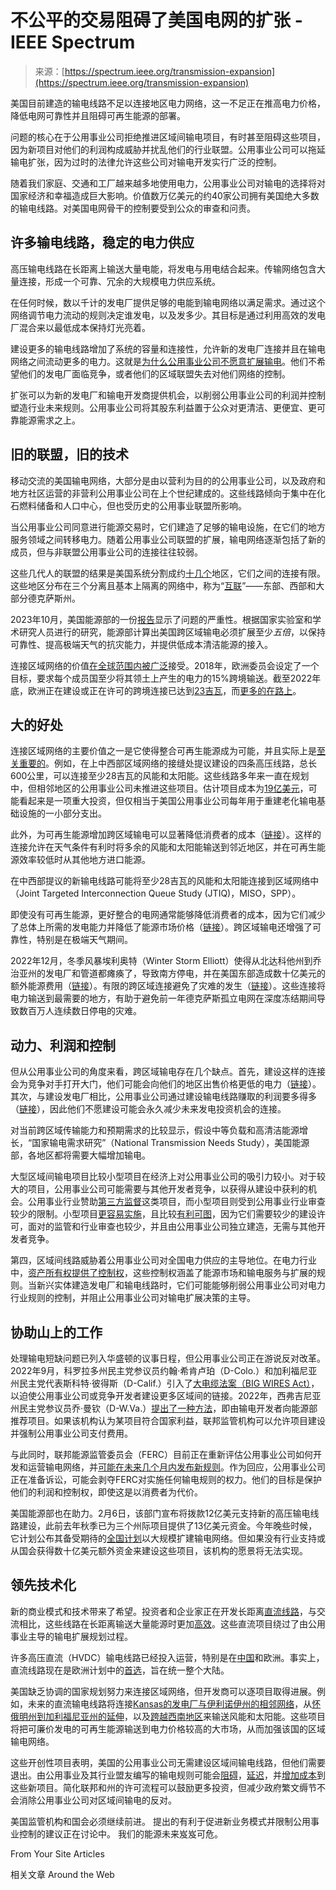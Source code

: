 <!--yml

类别: 未分类

日期：2024-05-29 13:24:32

-->

# 不公平的交易阻碍了美国电网的扩张 - IEEE Spectrum

> 来源：[https://spectrum.ieee.org/transmission-expansion](https://spectrum.ieee.org/transmission-expansion)

美国目前建造的输电线路不足以连接地区电力网络，这一不足正在推高电力价格，降低电网可靠性并且阻碍可再生能源的部署。

问题的核心在于公用事业公司拒绝推进区域间输电项目，有时甚至阻碍这些项目，因为新项目对他们的利润构成威胁并扰乱他们的行业联盟。公用事业公司可以拖延输电扩张，因为过时的法律允许这些公司对输电开发实行广泛的控制。

随着我们家庭、交通和工厂越来越多地使用电力，公用事业公司对输电的选择将对国家经济和幸福造成巨大影响。价值数万亿美元的约40家公司拥有美国绝大多数的输电线路。对美国电网骨干的控制要受到公众的审查和问责。

## 许多输电线路，稳定的电力供应

高压输电线路在长距离上输送大量电能，将发电与用电结合起来。传输网络包含大量连接，形成一个可靠、冗余的大规模电力供应系统。

在任何时候，数以千计的发电厂提供足够的电能到输电网络以满足需求。通过这个网络调节电力流动的规则决定谁发电，以及发多少。其目标是通过利用高效的发电厂混合来以最低成本保持灯光亮着。

建设更多的输电线路增加了系统的容量和连接性，允许新的发电厂连接并且在输电网络之间流动更多的电力。这就是[为什么公用事业公司不愿意扩展输电](https://www.nber.org/papers/w32091)。他们不希望他们的发电厂面临竞争，或者他们的区域联盟失去对他们网络的控制。

扩张可以为新的发电厂和输电开发商提供机会，以削弱公用事业公司的利润并控制塑造行业未来规则。公用事业公司将其股东利益置于公众对更清洁、更便宜、更可靠能源需求之上。

## 旧的联盟，旧的技术

移动交流的美国输电网络，大部分是由以营利为目的的公用事业公司，以及政府和地方社区运营的非营利公用事业公司在上个世纪建成的。这些线路倾向于集中在化石燃料储备和人口中心，但也受历史的公用事业联盟所影响。

当公用事业公司同意进行能源交易时，它们建造了足够的输电设施，在它们的地方服务领域之间转移电力。随着公用事业公司联盟的扩展，输电网络逐渐包括了新的成员，但与非联盟公用事业公司的连接往往较弱。

这些几代人的联盟的结果是美国系统分割成约[十几个](https://www.niskanencenter.org/ferc-is-coalescing-around-the-idea-of-minimum-transfer-capacity-but-needs-data-and-definitions/)地区，它们之间的连接有限。这些地区分布在三个分离且基本上隔离的网络中，称为“[互联](https://spectrum.ieee.org/why-does-the-us-have-three-electrical-grids)”——东部、西部和大部分德克萨斯州。

2023年10月，美国能源部的一份[报告](https://www.energy.gov/sites/default/files/2023-12/National%20Transmission%20Needs%20Study%20-%20Final_2023.12.1.pdf)显示了问题的严重性。根据国家实验室和学术研究人员进行的研究，能源部计算出美国跨区域输电必须扩展至少*五倍*，以保持可靠性、提高极端天气的抗灾能力，并提供低成本清洁能源的接入。

连接区域网络的价值[在全球范围内被广泛](https://cleanenergygrid.org/wp-content/uploads/2020/11/Macro-Grids-in-the-Mainstream-1.pdf)接受。2018年，欧洲委员会设定了一个目标，要求每个成员国至少将其领土上产生的电力的15%跨境输送。截至2022年底，欧洲正在建设或正在许可的跨境连接已达到[23吉瓦](https://perma.cc/DHY7-BZVK)，而[更多的在路上](https://tyndp.entsoe.eu/)。

## 大的好处

连接区域网络的主要价值之一是它使得整合可再生能源成为可能，并且实际上是[至关重要的](https://www.nrel.gov/analysis/100-percent-clean-electricity-by-2035-study.html)。例如，在上中西部区域网络的接缝处提议建设的四条高压线路，总长600公里，可以连接至少28吉瓦的风能和太阳能。这些线路多年来一直在规划中，但相邻地区的公用事业公司未推进这些项目。估计项目成本为[19亿美元](https://www.rtoinsider.com/miso-spp-jtiq-portfolio-cost-estimate-doubles/)，可能看起来是一项重大投资，但仅相当于美国公用事业公司每年用于重建老化输电基础设施的一小部分支出。

此外，为可再生能源增加跨区域输电可以显著降低消费者的成本（[链接](https://ieeexplore.ieee.org/document/9770742)）。这样的连接允许在天气条件有利时将多余的风能和太阳能输送到邻近地区，并在可再生能源效率较低时从其他地方进口能源。

在中西部提议的新输电线路可能将至少28吉瓦的风能和太阳能连接到区域网络中（Joint Targeted Interconnection Queue Study (JTIQ)，MISO，SPP）。

即使没有可再生能源，更好整合的电网通常能够降低消费者的成本，因为它们减少了总体上所需的发电能力并降低了能源市场价格（[链接](https://www.nrel.gov/docs/fy12osti/53482.pdf)）。跨区域输电还增强了可靠性，特别是在极端天气期间。

2022年12月，冬季风暴埃利奥特（Winter Storm Elliott）使得从北达科他州到乔治亚州的发电厂和管道都瘫痪了，导致南方停电，并在美国东部造成数十亿美元的额外能源费用（[链接](https://www.ferc.gov/media/winter-storm-elliott-report-inquiry-bulk-power-system-operations-during-december-2022)）。有限的跨区域连接避免了灾难的发生（[链接](https://acore.org/resources/the-value-of-transmission-during-winter-storm-elliott/)）。这些连接将电力输送到最需要的地方，有助于避免前一年德克萨斯孤立电网在深度冻结期间导致数百万人连续数日停电的灾难。

## 动力、利润和控制

但从公用事业公司的角度来看，跨区域输电存在几个缺点。首先，建设这样的连接会为竞争对手打开大门，他们可能会向他们的地区出售价格更低的电力（[链接](https://www.nber.org/papers/w32091)）。其次，与建设发电厂相比，公用事业公司通过建设输电线路赚取的利润要多得多（[链接](https://public.tableau.com/app/profile/dan.slanger/viz/shared/ZDXJGTHJN)），因此他们不愿建设可能会永久减少未来发电投资机会的连接。

对当前跨区域传输能力和预期需求的比较显示，假设中等负载和高清洁能源增长，“国家输电需求研究”（National Transmission Needs Study），美国能源部，各地区都将需要大幅增加输电。

大型区域间输电项目比较小型项目在经济上对公用事业公司的吸引力较小。对于较大的项目，公用事业公司可能需要与其他开发者竞争，以获得从建设中获利的机会。公用事业行业赞助[第三方监督](https://elibrary.ferc.gov/eLibrary/filelist?accession_number=20230323-5161&optimized=false)这类项目，而小型项目则受到公用事业行业审查较少的限制。小型项目[更容易实施](https://elibrary.ferc.gov/eLibrary/filelist?accession_number=20230323-5189&optimized=false)，且比较[有利可图](https://perma.cc/SY72-QY45)，因为它们需要较少的建设许可，面对的监管和行业审查也较少，并且由公用事业公司独立建造，无需与其他开发者竞争。

第四，区域间线路威胁着公用事业公司对全国电力供应的主导地位。在电力行业中，[资产所有权提供了控制权](https://www.eba-net.org/wp-content/uploads/2023/11/8-Peskoe547-618.pdf)，这些控制权涵盖了能源市场和输电服务与扩展的规则。当新兴实体建造发电厂和输电线路时，它们可能能够削弱公用事业公司对电力行业规则的控制，并阻止公用事业公司对输电扩展决策的主导。

## 协助山上的工作

处理输电短缺问题已列入华盛顿的议事日程，但公用事业公司正在游说反对改革。2022年9月，科罗拉多州民主党参议员约翰·希肯卢珀（D-Colo.）和加利福尼亚州民主党代表斯科特·彼得斯（D-Calif.）引入了[大电缆法案（BIG WIRES Act）](https://www.hickenlooper.senate.gov/press_releases/hickenlooper-peters-introduce-big-wires-act-to-reform-permitting-lower-energy-costs/)，以迫使公用事业公司或竞争开发者建设更多区域间的链接。2022年，西弗吉尼亚州民主党参议员乔·曼钦（D-W.Va.）[提出了一种方法](https://energy.senate.gov/2022/12/manchin-releases-permitting-text-and-urges-colleagues-to-support-mvp-and-permitting-amendment-to-ndaa)，即由输电开发者向能源部推荐项目。如果该机构认为某项目符合国家利益，联邦监管机构可以允许项目建设并强制公用事业公司支付费用。

与此同时，联邦能源监管委员会（FERC）目前正在重新评估公用事业公司如何开发和运营输电网络，并[可能在未来几个月内发布新规则](https://www.utilitydive.com/news/ferc-proposed-transmission-planning-rule-phillips-clements/700423/)。作为回应，公用事业公司正在准备诉讼，可能会剥夺FERC对实施任何输电规则的权力。他们的目标是保护他们的利润和控制权，即使这是以消费者为代价。

美国能源部也在助力。2月6日，该部门宣布将拨款12亿美元支持新的高压输电线路建设，此前去年秋季已为三个州际项目提供了13亿美元资金。今年晚些时候，它计划公布其备受期待的[全国计划](https://www.federalregister.gov/documents/2022/01/19/2022-00883/building-a-better-grid-initiative-to-upgrade-and-expand-the-nations-electric-transmission-grid-to)以大规模扩建输电网络。但如果没有行业支持或从国会获得数十亿美元额外资金来建设这些项目，该机构的愿景将无法实现。

## 领先技术化

新的商业模式和技术带来了希望。投资者和企业家正在开发长距离[直流线路](https://spectrum.ieee.org/multiterminal-hvdc-networks)，与交流相比，这些线路在长距离输送大量能源时更加[高效](https://spectrum.ieee.org/multiterminal-hvdc-networks)。这些直流项目绕过了由公用事业主导的输电扩展规划过程。

许多高压直流（HVDC）输电线路已经投入运营，特别是在[中国](https://spectrum.ieee.org/chinas-ambitious-plan-to-build-the-worlds-biggest-supergrid)和欧洲。事实上，直流线路现在是欧洲计划中的[首选](https://tyndp.entsoe.eu/explore/about-the-tyndp-project-portfolio)，旨在统一整个大陆。

美国缺乏协调的国家规划努力来连接区域网络，但开发商可以逐项目取得进展。例如，未来的直流输电线路将连接[Kansas的发电厂与伊利诺伊州的相邻网络](https://grainbeltexpress.com/)，从[怀俄明州到加利福尼亚州的延伸](https://www.transwestexpress.net/)，以及[跨越西南地区](https://patternenergy.com/projects/sunzia/)来输送风能和太阳能。这些项目将把可廉价发电的可再生能源输送到电力价格较高的大市场，从而加强该国的区域输电网络。

这些开创性项目表明，美国的公用事业公司无需建设区域间输电线路，但他们需要退出。由公用事业及其行业盟友编写的输电规则可能会[阻碍](https://www.ferc.gov/sites/default/files/2020-06/E-19-061820.pdf)，[延迟](https://elibrary.ferc.gov/eLibrary/filedownload?fileid=6DB63A1D-ACDF-C2A8-87D9-8CF539B00000)，并[增加成本](https://elibrary.ferc.gov/eLibrary/filedownload?fileid=15816262)到这些新项目。简化联邦和州的许可流程可以鼓励更多投资，但减少政府繁文缛节不会消除公用事业公司对区域间输电的反对。

美国监管机构和国会必须继续前进。 提出的有利于促进新业务模式并限制公用事业控制的建议正在讨论中。 我们的能源未来岌岌可危。

From Your Site Articles

相关文章 Around the Web
